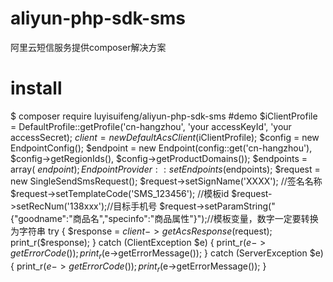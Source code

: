 # aliyun-php-sdk-sms
阿里云短信服务提供composer解决方案
# install
$ composer require luyisuifeng/aliyun-php-sdk-sms
#demo
$iClientProfile = DefaultProfile::getProfile('cn-hangzhou', 'your accessKeyId', 'your accessSecret);
$client = new DefaultAcsClient($iClientProfile);
$config = new EndpointConfig();
$endpoint = new Endpoint(config::get('cn-hangzhou'), $config->getRegionIds(), $config->getProductDomains());
$endpoints = array( $endpoint );
EndpointProvider::setEndpoints($endpoints);
$request = new SingleSendSmsRequest();
$request->setSignName('XXXX');  //签名名称
$request->setTemplateCode('SMS_123456');  //模板id
$request->setRecNum('138xxx');//目标手机号
$request->setParamString("{\"goodname\":\"商品名\",\"specinfo\":\"商品属性\"}");//模板变量，数字一定要转换为字符串
try {
    $response = $client->getAcsResponse($request);
    print_r($response);
}
catch (ClientException  $e) {
    print_r($e->getErrorCode());
    print_r($e->getErrorMessage());
}
catch (ServerException  $e) {
    print_r($e->getErrorCode());
    print_r($e->getErrorMessage());
}
